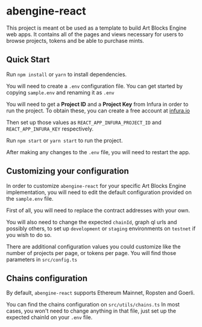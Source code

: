 # abengine-react

This project is meant ot be used as a template to build Art Blocks Engine web apps.
It contains all of the pages and views necessary for users to browse projects, tokens and be able to purchase mints.

## Quick Start

Run `npm install` or `yarn` to install dependencies.

You will need to create a `.env` configuration file. You can get started by copying `sample.env` and renaming it as `.env`

You will need to get a **Project ID** and a **Project Key** from Infura in order to run the project.
To obtain these, you can create a free account at [infura.io](https://infura.io/)


Then set up those values as `REACT_APP_INFURA_PROJECT_ID` and `REACT_APP_INFURA_KEY` respectively.

Run `npm start` or `yarn start` to run the project.

After making any changes to the `.env` file, you will need to restart the app.

## Customizing your configuration

In order to customize `abengine-react` for your specific Art Blocks Engine implementation, you will need to edit the default configuration provided on the `sample.env` file.

First of all, you will need to replace the contract addresses with your own.

You will also need to change the expected `chainId`, graph ql urls and possibly others, to set up `development` or `staging` environments on `testnet` if you wish to do so.

There are additional configuration values you could customize like the number of projects per page, or tokens per page. You will find those parameters in `src/config.ts` 

## Chains configuration

By default, `abengine-react` supports Ethereum Mainnet, Ropsten and Goerli.

You can find the chains configuration on `src/utils/chains.ts`
In most cases, you won't need to change anything in that file, just set up the expected chainId on your `.env` file.
